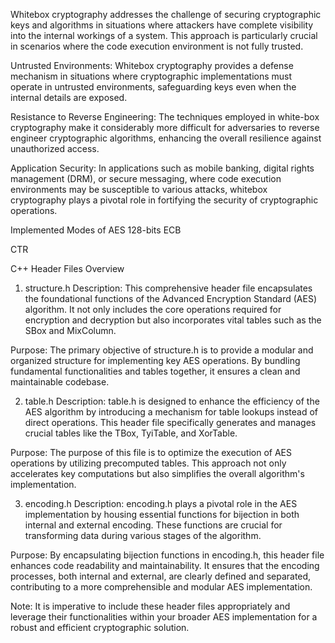 Whitebox cryptography addresses the challenge of securing cryptographic keys and algorithms in situations where attackers have complete visibility into the internal workings of a system. This approach is particularly crucial in scenarios where the code execution environment is not fully trusted.

Untrusted Environments: Whitebox cryptography provides a defense mechanism in situations where cryptographic implementations must operate in untrusted environments, safeguarding keys even when the internal details are exposed.

Resistance to Reverse Engineering: The techniques employed in white-box cryptography make it considerably more difficult for adversaries to reverse engineer cryptographic algorithms, enhancing the overall resilience against unauthorized access.

Application Security: In applications such as mobile banking, digital rights management (DRM), or secure messaging, where code execution environments may be susceptible to various attacks, whitebox cryptography plays a pivotal role in fortifying the security of cryptographic operations.

Implemented Modes of AES 128-bits
ECB

CTR

C++ Header Files Overview
1. structure.h
Description: This comprehensive header file encapsulates the foundational functions of the Advanced Encryption Standard (AES) algorithm. It not only includes the core operations required for encryption and decryption but also incorporates vital tables such as the SBox and MixColumn.

Purpose: The primary objective of structure.h is to provide a modular and organized structure for implementing key AES operations. By bundling fundamental functionalities and tables together, it ensures a clean and maintainable codebase.

2. table.h
Description: table.h is designed to enhance the efficiency of the AES algorithm by introducing a mechanism for table lookups instead of direct operations. This header file specifically generates and manages crucial tables like the TBox, TyiTable, and XorTable.

Purpose: The purpose of this file is to optimize the execution of AES operations by utilizing precomputed tables. This approach not only accelerates key computations but also simplifies the overall algorithm's implementation.

3. encoding.h
Description: encoding.h plays a pivotal role in the AES implementation by housing essential functions for bijection in both internal and external encoding. These functions are crucial for transforming data during various stages of the algorithm.

Purpose: By encapsulating bijection functions in encoding.h, this header file enhances code readability and maintainability. It ensures that the encoding processes, both internal and external, are clearly defined and separated, contributing to a more comprehensible and modular AES implementation.

Note: It is imperative to include these header files appropriately and leverage their functionalities within your broader AES implementation for a robust and efficient cryptographic solution.
